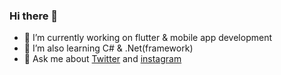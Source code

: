 ### Hi there 👋

- 🔭 I’m currently working on flutter & mobile app development
- 🌱 I’m also learning C# & .Net(framework)
- 💬 Ask me about [Twitter](https://twitter.com/AbdullahKasgar) and [instagram](https://www.instagram.com/jay_official_24_)


